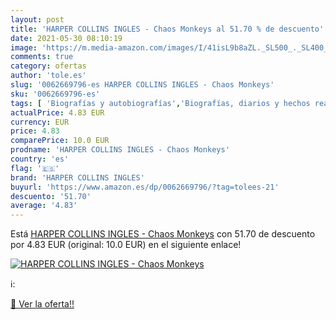 ```yaml
---
layout: post
title: 'HARPER COLLINS INGLES - Chaos Monkeys al 51.70 % de descuento'
date: 2021-05-30 08:10:19
image: 'https://m.media-amazon.com/images/I/41isL9b8aZL._SL500_._SL400_.jpg'
comments: true
category: ofertas
author: 'tole.es'
slug: '0062669796-es HARPER COLLINS INGLES - Chaos Monkeys'
sku: '0062669796-es'
tags: [ 'Biografías y autobiografías','Biografías, diarios y hechos reales','Ciencias, tecnología y medicina','Cuestiones generales de tecnología e ingeniería','Economía y empresa','Empresa, estrategia y gestión','Industria y sectores económicos','Libros','Tecnología e ingeniería','harper collins ingles', ]
actualPrice: 4.83 EUR
currency: EUR
price: 4.83
comparePrice: 10.0 EUR
prodname: 'HARPER COLLINS INGLES - Chaos Monkeys'
country: 'es'
flag: '🇪🇸'
brand: 'HARPER COLLINS INGLES'
buyurl: 'https://www.amazon.es/dp/0062669796/?tag=tolees-21'
descuento: '51.70'
average: '4.83'
---
```


Está [HARPER COLLINS INGLES - Chaos Monkeys](https://www.amazon.es/dp/0062669796/?tag=tolees-21) con 51.70 de descuento por 4.83 EUR (original: 10.0 EUR) en el siguiente enlace!

[![HARPER COLLINS INGLES - Chaos Monkeys](https://m.media-amazon.com/images/I/41isL9b8aZL._SL500_._SL400_.jpg)](https://www.amazon.es/dp/0062669796/?tag=tolees-21)

ℹ️:


[🛒 Ver la oferta!!](https://www.amazon.es/dp/0062669796/?tag=tolees-21)
